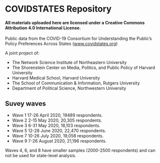 # COVIDSTATES Repository

#### All materials uploaded here are licensed under a Creative Commons Attribution 4.0 International License.   

Public data from the COVID-19 Consortium for Understanding the Public’s Policy Preferences Across States (www.covidstates.org)

A joint project of:

- The Network Science Institute of Northeastern University
- The Shorenstein Center on Media, Politics, and Public Policy of Harvard University
- Harvard Medical School, Harvard University
- The School of Communication & Information, Rutgers University
- Department of Political Science, Northwestern University

## Suvey waves

- Wave 1 17-26 April 2020, 19489 respondents.
- Wave 2 2-15 May 2020, 20,305 respondents.
- Wave 3 6-31 May 2020, 18,103 respondents.
- Wave 5 12-28 June 2020, 22,470 respondents.
- Wave 7 10-26 July 2020, 19,058 respondents.
- Wave 9 7-26 August 2020, 21,196 respondents.

Waves 4, 6, and 8 have smaller samples (2000-2500 respondents) and can not be used for state-level analysis.
